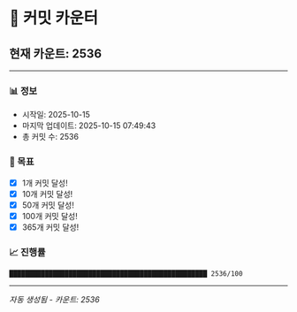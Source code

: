 # 🔢 커밋 카운터

## 현재 카운트: 2536

---

### 📊 정보
- 시작일: 2025-10-15
- 마지막 업데이트: 2025-10-15 07:49:43
- 총 커밋 수: 2536

### 🎯 목표
- [x] 1개 커밋 달성!
- [x] 10개 커밋 달성!
- [x] 50개 커밋 달성!
- [x] 100개 커밋 달성!
- [x] 365개 커밋 달성!

### 📈 진행률
```
██████████████████████████████████████████████████ 2536/100
```

---
*자동 생성됨 - 카운트: 2536*
